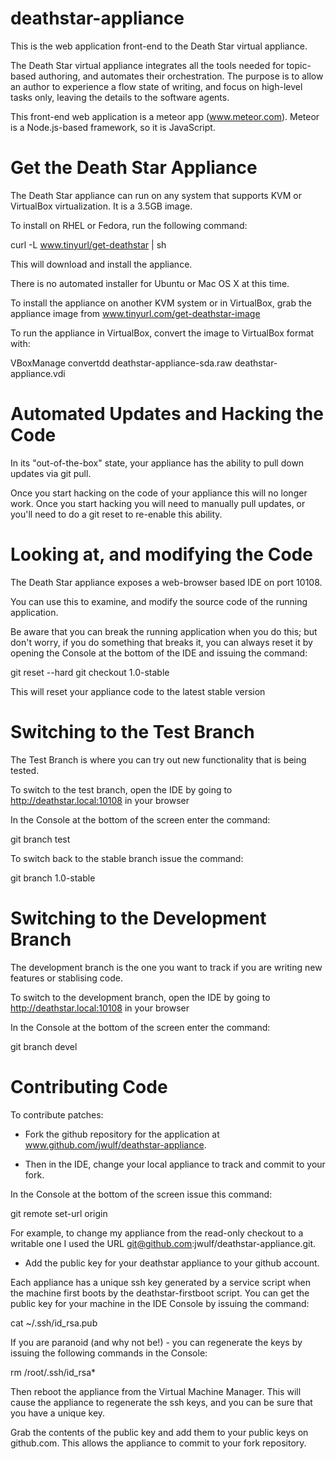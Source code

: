deathstar-appliance
===================

This is the web application front-end to the Death Star virtual appliance.

The Death Star virtual appliance integrates all the tools needed for topic-based
authoring, and automates their orchestration. The purpose is to allow an author
to experience a flow state of writing, and focus on high-level tasks only, 
leaving the details to the software agents.

This front-end web application is a meteor app (www.meteor.com). 
Meteor is a Node.js-based framework, so it is JavaScript. 

Get the Death Star Appliance 
============================

The Death Star appliance can run on any system that supports KVM or VirtualBox
virtualization. It is a 3.5GB image. 

To install on RHEL or Fedora, run the following command:

curl -L www.tinyurl/get-deathstar | sh

This will download and install the appliance.

There is no automated installer for Ubuntu or Mac OS X at this time.
 
To install the appliance on another KVM system or in VirtualBox, grab the 
appliance image from www.tinyurl.com/get-deathstar-image

To run the appliance in VirtualBox, convert the image to VirtualBox format with:

VBoxManage convertdd deathstar-appliance-sda.raw deathstar-appliance.vdi

Automated Updates and Hacking the Code
======================================

In its "out-of-the-box" state, your appliance has the ability to pull down
updates via git pull. 

Once you start hacking on the code of your appliance this will no longer work.
Once you start hacking you will need to manually pull updates, or you'll need to
do a git reset to re-enable this ability. 

Looking at, and modifying the  Code
===================================

The Death Star appliance exposes a web-browser based IDE on port 10108.

You can use this to examine, and modify the source code of the running application.

Be aware that you can break the running application when you do this; but don't 
worry, if you do something that breaks it, you can always reset it by opening 
the Console at the bottom of the IDE and issuing the command:

git reset --hard
git checkout 1.0-stable

This will reset your appliance code to the latest stable version

Switching to the Test Branch
============================

The Test Branch is where you can try out new functionality that is being tested.

To switch to the test branch, open the IDE  by going to 
http://deathstar.local:10108 in your browser

In the Console at the bottom of the screen enter the command:

git branch test

To switch back to the stable branch issue the command:

git branch 1.0-stable

Switching to the Development Branch
===================================

The development branch is the one you want to track if you are writing new
features or stablising code.

To switch to the development branch, open the IDE by going to 
http://deathstar.local:10108 in your browser

In the Console at the bottom of the screen enter the command:

git branch devel

Contributing Code
=================

To contribute patches:

* Fork the github repository for the application at
www.github.com/jwulf/deathstar-appliance.

* Then in the IDE, change your local appliance to track and commit to your fork.

In the Console at the bottom of the screen issue this command:

git remote set-url origin <your-git-fork-clone-url>

For example, to change my appliance from the read-only checkout to a writable one
I used the URL git@github.com:jwulf/deathstar-appliance.git.

* Add the public key for your deathstar appliance to your github account. 

Each appliance has a unique ssh key generated by a service script when the 
machine first boots by the deathstar-firstboot script. You can get the public
key for your machine in the IDE Console by issuing the command:

cat ~/.ssh/id_rsa.pub

If you are paranoid (and why not be!) - you can regenerate the keys by issuing
the following commands in the Console:

rm /root/.ssh/id_rsa*

Then reboot the appliance from the Virtual Machine Manager. This will cause the 
appliance to regenerate the ssh keys, and you can be sure that you have a
unique key.

Grab the contents of the public key and add them to your public keys on github.com.
This allows the appliance to commit to your fork repository.



